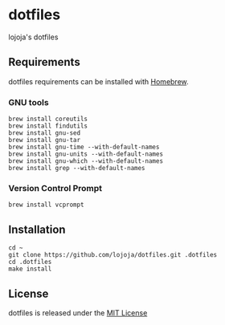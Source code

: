 dotfiles
========
lojoja's dotfiles


Requirements
------------
dotfiles requirements can be installed with [Homebrew](https://brew.sh).

### GNU tools
    brew install coreutils
    brew install findutils
    brew install gnu-sed
    brew install gnu-tar
    brew install gnu-time --with-default-names
    brew install gnu-units --with-default-names
    brew install gnu-which --with-default-names
    brew install grep --with-default-names

### Version Control Prompt
    brew install vcprompt


Installation
------------
    cd ~
    git clone https://github.com/lojoja/dotfiles.git .dotfiles
    cd .dotfiles
    make install


License
-------
dotfiles is released under the [MIT License](./LICENSE)
